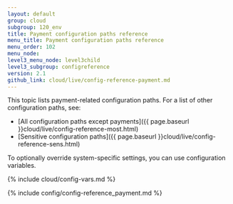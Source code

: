 ```yaml
---
layout: default
group: cloud
subgroup: 120_env
title: Payment configuration paths reference
menu_title: Payment configuration paths reference
menu_order: 102
menu_node:
level3_menu_node: level3child
level3_subgroup: configreference
version: 2.1
github_link: cloud/live/config-reference-payment.md
---
```


This topic lists payment-related configuration paths. For a list of other configuration paths, see:

*	[All configuration paths except payments]({{ page.baseurl }}cloud/live/config-reference-most.html)
*	[Sensitive configuration paths]({{ page.baseurl }}cloud/live/config-reference-sens.html)

To optionally override system-specific settings, you can use configuration variables.

{% include cloud/config-vars.md %}

{% include config/config-reference_payment.md %}
